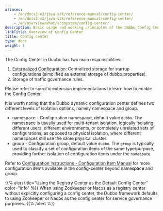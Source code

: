 ```yaml
---
aliases:
    - /en/docs3-v2/java-sdk/reference-manual/config-center/
    - /en/docs3-v2/java-sdk/reference-manual/config-center/
    - /en/overview/what/ecosystem/config-center/
description: Basic usage and working principles of the Dubbo Config Center
linkTitle: Overview of Config Center
title: Config Center
type: docs
weight: 1
---
```



The Config Center in Dubbo has two main responsibilities:

1. [Externalized Configuration](/en/overview/mannual/java-sdk/reference-manual/config/principle/#33-Externalized-Configuration): Centralized storage for startup configurations (simplified as external storage of dubbo.properties).
2. Storage of traffic governance rules.

Please refer to specific extension implementations to learn how to enable the Config Center.

It is worth noting that the Dubbo dynamic configuration center defines two different levels of isolation options, namely namespace and group.
* namespace - Configuration namespace, default value `dubbo`. The namespace is usually used for multi-tenant isolation, logically isolating different users, different environments, or completely unrelated sets of configurations, as opposed to physical isolation, where different namespaces still use the same physical cluster.
* group - Configuration group, default value `dubbo`. The `group` is typically used to classify a set of configuration items of the same type/purpose, providing further isolation of configuration items under the `namespace`.

Refer to [Configuration Instructions - Configuration Item Manual](/en/overview/mannual/java-sdk/reference-manual/config/properties/#dubboconfig-center) for more configuration items available in the config-center beyond namespace and group.

{{% alert title="Using the Registry Center as the Default Config Center" color="info" %}}
When using Zookeeper or Nacos as a registry center without explicitly configuring a config center, the Dubbo framework defaults to using Zookeeper or Nacos as the config center for service governance purposes.
{{% /alert %}}


